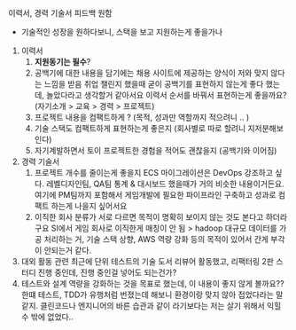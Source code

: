 이력서, 경력 기술서 피드백 원함
- 기술적인 성장을 원하다보니, 스택을 보고 지원하는게 좋을가나

1. 이력서
	1. **지원동기는 필수**?
	2. 공백기에 대한 내용을 담기에는 채용 사이트에 제공하는 양식이 저와 맞지 않다는 느낌을 받음
	   취업 챌린지 했을때 굳이 공백기를 표현하지 않는게 좋다 했는데, 놀았다라고 생각할거 같아서요
	   이력서 순서를 바꿔서 표현하는게 좋을까요? (자기소개 > 교육 > 경력 > 프로젝트)
	3. 프로젝트 내용을 컴팩트하게 ? (목적, 성과만 역할까지 적으려니 .. )
	4. 기술 스택도 컴팩트하게 표현하는게 좋은지 (회사별로 따로 할려니 지저분해보인다)
	5. 자기계발하면서 토이 프로젝트한 경험을 적어도 괜찮을지 (공백기와 이어짐)
2. 경력 기술서
	1. 프로젝트 개수를 줄이는게 좋을지
	   ECS 마이그레이션은 DevOps 강조하고 싶다. 레벨디자인팀, QA팀 통계 & 대시보드 했을때가 거의 비슷한 내용이거든요. 여기에 PM팀까지 포함해서 게임개발에 필요한 파이프라인 구축하고 성과로 컴팩트 하는게 나을지 싶어서요
	2. 이직한 회사 분류가 서로 다르면 목적이 명확히 보이지 않는 것도 본다고 하더라구요 
	   SI에서 게임 회사로 이직한게 매칭이 안 됨 > hadoop 대규모 데이터를 가공 처리하는 거, 기술 스택 상향, AWS 역량 강화 등의 목적이 있어서 간게 부각이 안되는거 같다.
3. 대외 활동 관련
	최근에 단위 테스트의 기술 도서 리뷰어 활동했고, 리팩터링 2판 스터디 진행 중인데, 진행 중인걸 넣어도 되는건가?
4. 테스트와 설계 역량을 강화하는 것을 목표로 했는데, 이 내용이 좋지 않게 볼까요?? 한떄 테스트, TDD가 유행처럼 번졌는데 해보니 환경이랑 맞지 않아 접었다라는 말같지. 클린코드나 엔지니어의 바른 습관과 같이 라기보다는 저는 살기 위해서 익힐 수 밖에 없었다..
